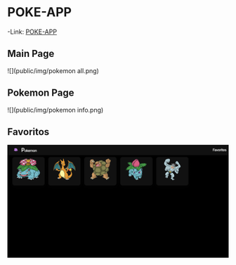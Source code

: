 # POKE-APP

-Link:
[POKE-APP](https://poke-app-2.vercel.app/)
## Main Page
![](public/img/pokemon all.png)

## Pokemon Page
![](public/img/pokemon info.png)

## Favoritos
![](public/img/favoritos.png)



